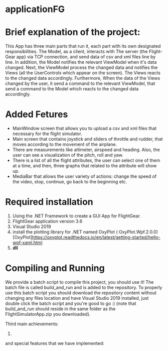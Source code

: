 # applicationFG

# Brief explanation of the project:

This App has three main parts that run it, each part with its own designated responsibilities.
The Model, as a client, interacts with The server (the Flight-Gear app) via TCP connection, and send data of csv and xml files line by line.
In addition, the Model notifies the relevant ViewModel when it's data changed. Next, the ViewModel process the changed data and notifies the Views (all the UserControls which appear on the screen). The Views reacts to the changed data accordingly.
Furthermore, When the data of the Views changed by the user, it send a command to the relevant ViewModel, that send a command to the Model which reacts to the changed data accordingly. 

# Added Fetures

* MainWindow screen that allows you to upload a csv and xml files that necessary for the flight simulator.
* Main screen that contains joystick and sliders of throttle and rudder, that moves according to the movement of the airplane.
* There are measurements like altimeter, airspeed and heading. Also, the user can see a visualization of the pitch, roll and yaw.  
* There is a list of all the flight attributes, the user can select one of them at a time, and then, three graphs that related to the attribute will show up.
* MediaBar that allows the user variety of actions: change the speed of the video, stop, continue, go back to the beginning etc.  


# Required installation

1) Using the .NET Framework to create a GUI App for FlightGear.
2) FlightGear application version 3.6
3) Visual Studio 2019
4) install the plotting library for .NET named OxyPlot ( OxyPlot.Wpf.2.0.0) [OxyPlot]https://oxyplot.readthedocs.io/en/latest/getting-started/hello-wpf-xaml.html
5) **dll**

# Compiling and Running

We provide a batch script to compile this project, you should use it! The batch file is called build_and_run and is added to the repository. To properly use this batch script you should download the repository content without changing any files location and have Visual Studio 2019 installed, just double click the batch script and you're good to go :) (note that build_and_run should reside in the same folder as the FlightSimulatorApp.zip you downloaded).








Third main achievements:

1)


and special features that we have implemented:
